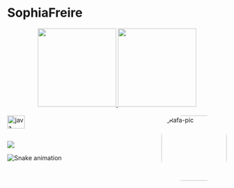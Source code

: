 # SophiaFreire
<div align="center">
  <a href="https://github.com/Sophia-Freire">
  <img height="180em" src="https://github-readme-stats.vercel.app/api?username=Sophia-Freire&show_icons=true&theme=shades-of-purple&include_all_commits=true&count_private=true"/>
  <img height="180em" src="https://github-readme-stats.vercel.app/api/top-langs/?username=Sophia-Freire&layout=compact&langs_count=7&theme=shades-of-purple"/>
</div>
  
  
  <div style="display: inline_block"><br>
  <img align="center" alt="java" height="30" width="40"src="https://cdn.jsdelivr.net/gh/devicons/devicon/icons/java/java-original.svg" />
          
  <img align="right" alt="Rafa-pic" height="150" style="border-radius:50px;" src="https://picrew.me/shareImg/org/202205/114808_W35JUcEK.png">
</div>
  
  ##
  
  <div>
      <a href="https://www.instagram.com/_sophia.freire/" target="_blank"><img src=["https://img.shields.io/badge/YouTube-FF0000?style=for-the-badge&logo=youtube&logoColor=white"](https://img.shields.io/badge/Gmail-D14836?style=for-the-badge&logo=gmail&logoColor=white) target="_blank"></a>
 
 
  ![Snake animation](https://github.com/SophiaFreire/SophiaFreire/blob/output/github-contribution-grid-snake.svg)
  </div> 
